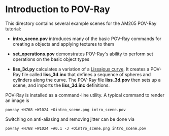 # Introduction to POV-Ray 
This directory contains several example scenes for the AM205 POV-Ray tutorial:

- **intro_scene.pov** introduces many of the basic POV-Ray commands for creating
  a objects and applying textures to them

- **set_operations.pov** demonstrates POV-Ray's ability to perform set operations
  on the basic object types

- **liss_3d.py** calculates a variation of a
  [Lissajous curve](https://en.wikipedia.org/wiki/Lissajous_curve). It creates
  a POV-Ray file called **liss_3d.inc** that defines a sequence of spheres and
  cylinders along the curve. The POV-Ray file **liss_3d.pov** then sets up a
  scene, and imports the **liss_3d.inc** definitions.

POV-Ray is installed as a command-line utility. A typical command to render an
image is
```Shell
povray +H768 +W1024 +Ointro_scene.png intro_scene.pov
```
Switching on anti-aliasing and removing jitter can be done via
```Shell
povray +H768 +W1024 +A0.1 -J +Ointro_scene.png intro_scene.pov
```
